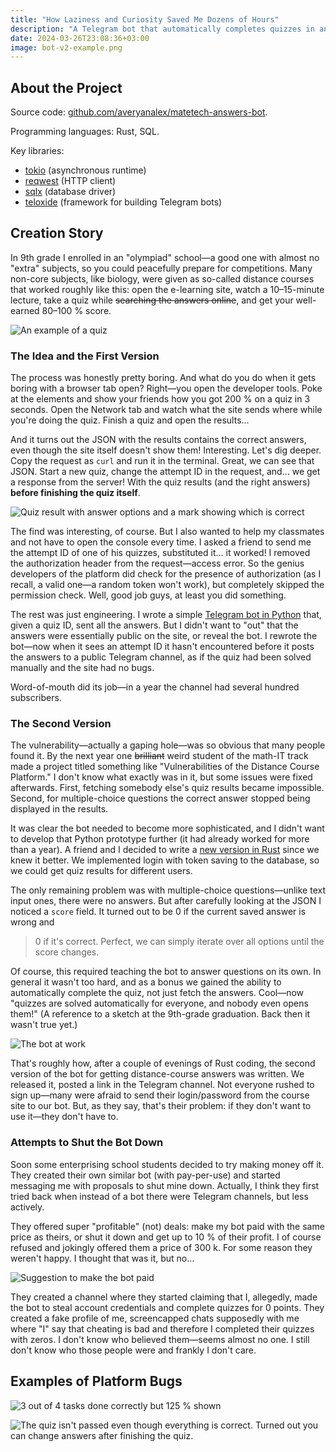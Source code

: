 ```yaml
---
title: "How Laziness and Curiosity Saved Me Dozens of Hours"
description: "A Telegram bot that automatically completes quizzes in an e-learning system"
date: 2024-03-26T23:08:36+03:00
image: bot-v2-example.png
---
```


## About the Project

Source code:
[github.com/averyanalex/matetech-answers-bot](https://github.com/averyanalex/matetech-answers-bot).

Programming languages: Rust, SQL.

Key libraries:

* [tokio](https://tokio.rs/) (asynchronous runtime)
* [reqwest](https://github.com/seanmonstar/reqwest) (HTTP client)
* [sqlx](https://github.com/launchbadge/sqlx) (database driver)
* [teloxide](https://github.com/teloxide/teloxide) (framework for building
Telegram bots)

## Creation Story

In 9th grade I enrolled in an "olympiad" school—a good one with almost no
"extra" subjects, so you could peacefully prepare for competitions. Many
non-core subjects, like biology, were given as so-called distance courses that
worked roughly like this: open the e-learning site, watch a 10–15-minute
lecture, take a quiz while ~~searching the answers online~~, and get your well-
earned 80–100 % score.

![An example of a quiz](test-example.png)

### The Idea and the First Version

The process was honestly pretty boring. And what do you do when it gets boring
with a browser tab open? Right—you open the developer tools. Poke at the
elements and show your friends how you got 200 % on a quiz in 3 seconds. Open the
Network tab and watch what the site sends where while you're doing the quiz.
Finish a quiz and open the results…

And it turns out the JSON with the results contains the correct answers, even
though the site itself doesn't show them! Interesting. Let's dig deeper. Copy
the request as `curl` and run it in the terminal. Great, we can see that JSON.
Start a new quiz, change the attempt ID in the request, and… we get a response
from the server! With the quiz results (and the right answers) **before
finishing the quiz itself**.

![Quiz result with answer options and a mark showing which is correct](result-question.png)

The find was interesting, of course. But I also wanted to help my classmates and
not have to open the console every time. I asked a friend to send me the attempt
ID of one of his quizzes, substituted it… it worked! I removed the authorization
header from the request—access error. So the genius developers of the platform
did check for the presence of authorization (as I recall, a valid one—a random
token won't work), but completely skipped the permission check. Well, good job
guys, at least you did something.

The rest was just engineering. I wrote a simple [Telegram bot in
Python](https://github.com/averyanalex/matetech-answers-bot/tree/legacy) that,
given a quiz ID, sent all the answers. But I didn't want to "out" that the
answers were essentially public on the site, or reveal the bot. I rewrote the
bot—now when it sees an attempt ID it hasn't encountered before it posts the
answers to a public Telegram channel, as if the quiz had been solved manually
and the site had no bugs.

Word-of-mouth did its job—in a year the channel had several hundred subscribers.

### The Second Version

The vulnerability—actually a gaping hole—was so obvious that many people found
it. By the next year one ~~brilliant~~ weird student of the math-IT track made a
project titled something like "Vulnerabilities of the Distance Course
Platform." I don't know what exactly was in it, but some issues were fixed
afterwards. First, fetching somebody else's quiz results became impossible.
Second, for multiple-choice questions the correct answer stopped being displayed
in the results.

It was clear the bot needed to become more sophisticated, and I didn't want to
develop that Python prototype further (it had already worked for more than a
year). A friend and I decided to write a [new version in
Rust](https://github.com/averyanalex/matetech-answers-bot) since we knew it
better. We implemented login with token saving to the database, so we could get
quiz results for different users.

The only remaining problem was with multiple-choice questions—unlike text input
ones, there were no answers. But after carefully looking at the JSON I noticed a
`score` field. It turned out to be 0 if the current saved answer is wrong and
>0 if it's correct. Perfect, we can simply iterate over all options until the
score changes.

Of course, this required teaching the bot to answer questions on its own. In
general it wasn't too hard, and as a bonus we gained the ability to automatically
complete the quiz, not just fetch the answers. Cool—now "quizzes are solved
automatically for everyone, and nobody even opens them!" (A reference to a
sketch at the 9th-grade graduation. Back then it wasn't true yet.)

![The bot at work](bot-solving.png)

That's roughly how, after a couple of evenings of Rust coding, the second
version of the bot for getting distance-course answers was written. We released
it, posted a link in the Telegram channel. Not everyone rushed to sign up—many
were afraid to send their login/password from the course site to our bot. But,
as they say, that's their problem: if they don't want to use it—they don't
have to.

### Attempts to Shut the Bot Down

Soon some enterprising school students decided to try making money off it. They
created their own similar bot (with pay-per-use) and started messaging me with
proposals to shut mine down. Actually, I think they first tried back when instead
of a bot there were Telegram channels, but less actively.

They offered super "profitable" (not) deals: make my bot paid with the same
price as theirs, or shut it down and get up to 10 % of their profit. I of course
refused and jokingly offered them a price of 300 k. For some reason they weren't
happy. I thought that was it, but no…

![Suggestion to make the bot paid](paid-bot-idea.jpg)

They created a channel where they started claiming that I, allegedly, made the
bot to steal account credentials and complete quizzes for 0 points. They created
a fake profile of me, screencapped chats supposedly with me where "I" say that
cheating is bad and therefore I completed their quizzes with zeros. I don't know
who believed them—seems almost no one. I still don't know who those people were
and frankly I don't care.

## Examples of Platform Bugs

![3 out of 4 tasks done correctly but 125 % shown](125-100.jpg)

![The quiz isn't passed even though everything is correct. Turned out you can
change answers after finishing the quiz.](full-but-not-pass.jpg)

